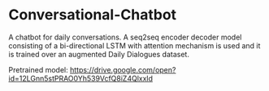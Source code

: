 # Conversational-Chatbot

A chatbot for daily conversations. A seq2seq encoder decoder model consisting of a bi-directional LSTM with attention mechanism is used and it is trained over an augmented Daily Dialogues dataset.

Pretrained model: https://drive.google.com/open?id=12LGnn5stPRAO0Yh539VcfQ8iZ4Qlxxld

